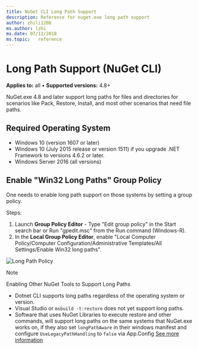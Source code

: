 ```yaml
---
title: NuGet CLI Long Path Support
description: Reference for nuget.exe long path support
author: zhili1208
ms.author: lzhi
ms.date: 07/12/2018
ms.topic:   reference
---
```


# Long Path Support (NuGet CLI)

**Applies to:** all &bullet; **Supported versions:** 4.8+

NuGet.exe 4.8 and later support long paths for files and directories for scenarios like Pack, Restore, Install, and most other scenarios that need file paths.

## Required Operating System

-   Windows 10 (version 1607 or later)
-   Windows 10 (July 2015 release or version 1511) if you upgrade .NET Framework to versions 4.6.2 or later.
-   Windows Server 2016 (all versions)

## Enable "Win32 Long Paths" Group Policy

One needs to enable long path support on those systems by setting a group policy.

Steps:
1. Launch **Group Policy Editor** - Type "Edit group policy" in the Start search bar or Run "gpedit.msc" from the Run command (Windows-R).
2. In the **Local Group Policy Editor**, enable "Local Computer Policy/Computer Configuration/Administrative Templates/All Settings/Enable Win32 long paths".

![Long Path Policy](media/LongPathPolicy.png)


> [!Note]
> Enabling Other NuGet Tools to Support Long Paths
>
> -   Dotnet CLI supports long paths regardless of the operating system or version.
> -   Visual Studio or `msbuild -t:restore` does not yet support long paths.
> -   Software that uses NuGet Libraries to execute restore and other commands, will support long paths on the same systems that NuGet.exe works on, if they also set `longPathAware` in their windows manifest and configure `UseLegacyPathHandling` to `false` via App.Config [See more information](/archive/blogs/jeremykuhne/net-4-6-2-and-long-paths-on-windows-10)